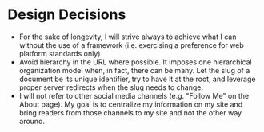 # Design Decisions

- For the sake of longevity, I will strive always to achieve what I can without the use of a framework (i.e. exercising a preference for web platform standards only)
- Avoid hierarchy in the URL where possible. It imposes one hierarchical organization model when, in fact, there can be many. Let the slug of a document be its unique identifier, try to have it at the root, and leverage proper server redirects when the slug needs to change.
- I will not refer to other social media channels (e.g. "Follow Me" on the About page). My goal is to centralize my information on my site and bring readers from those channels to my site and not the other way around.
